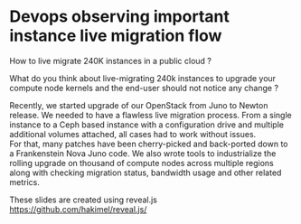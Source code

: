 # Devops observing important instance live migration flow
How to live migrate 240K instances in a public cloud ?

What do you think about live-migrating 240k instances to upgrade your compute node kernels and the end-user should not notice any change ?

Recently, we started upgrade of our OpenStack from Juno to Newton release. We needed to have a flawless live migration process.
From a single instance to a Ceph based instance with a configuration drive and multiple additional volumes attached, all cases had to work without issues.                                     
For that, many patches have been cherry-picked and back-ported down to a Frankenstein Nova Juno code.
We also wrote tools to industrialize the rolling upgrade on thousand of compute nodes across multiple regions along with checking migration status, bandwidth usage and other related metrics.

These slides are created using reveal.js https://github.com/hakimel/reveal.js/

